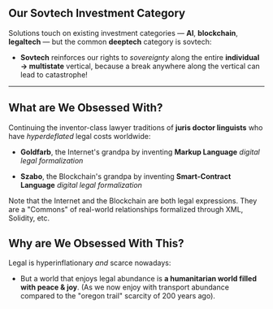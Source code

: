 ## Our Sovtech Investment Category

Solutions touch on existing investment categories — **AI**, **blockchain**, **legaltech** — but the common **deeptech** category is sovtech: 

* **Sovtech** reinforces our rights to _sovereignty_ along the entire **individual → multistate** vertical, because a break anywhere along the vertical can lead to catastrophe!

---

## What are We Obsessed With?

Continuing the inventor-class lawyer traditions of **juris doctor linguists** who have *hyperdeflated* legal costs worldwide:

* **Goldfarb**, the Internet's grandpa by inventing **Markup Language** _digital legal formalization_
  
* **Szabo**, the Blockchain's grandpa by inventing **Smart-Contract Language** _digital legal formalization_

Note that the Internet and the Blockchain are both legal expressions. They are a "Commons" of real-world relationships formalized through XML, Solidity, etc.

## Why are We Obsessed With This?

Legal is hyperinflationary _and_ scarce nowadays: 

* But a world that enjoys legal abundance is **a humanitarian world filled with peace & joy**. (As we now enjoy with transport abundance compared to the "oregon trail" scarcity of 200 years ago).

